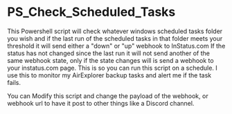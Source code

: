 # PS_Check_Scheduled_Tasks
This Powershell script will check whatever windows scheduled tasks folder you wish and if the last run of the scheduled tasks in that folder meets your threshold it will send either a "down" or "up" webhook to InStatus.com  If the status has not changed since the last run it will not send another of the same webhook state, only if the state changes will is send a webhook to your instatus.com page. This is so you can run this script on a schedule.  I use this to monitor my AirExplorer backup tasks and alert me if the task fails. 

You can Modify this script and change the payload of the webhook, or webhook url to have it post to other things like a Discord channel. 

